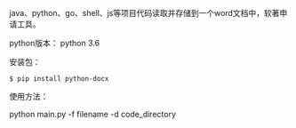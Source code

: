 java、python、go、shell、js等项目代码读取并存储到一个word文档中，软著申请工具。

python版本：
python 3.6


安装包：
```
$ pip install python-docx
```

使用方法：

python main.py -f filename -d code_directory